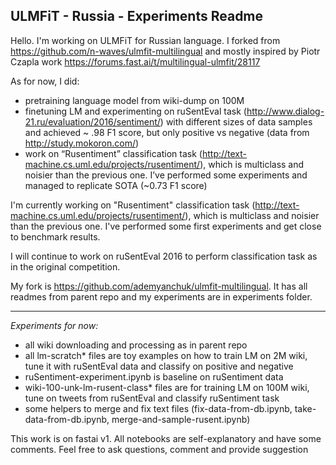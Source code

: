 **ULMFiT - Russia - Experiments Readme** 
----------------------------------------
Hello. I'm working on ULMFiT for Russian language. I forked from https://github.com/n-waves/ulmfit-multilingual and mostly inspired by Piotr Czapla work  https://forums.fast.ai/t/multilingual-ulmfit/28117

As for now, I did:
- pretraining language model from wiki-dump on 100M
- finetuning LM and experimenting on ruSentEval task (http://www.dialog-21.ru/evaluation/2016/sentiment/) 
with different sizes of data samples and achieved ~ .98 F1 score, but only positive vs negative (data from http://study.mokoron.com/)
- work on “Rusentiment” classification task (http://text-machine.cs.uml.edu/projects/rusentiment/), which is multiclass and noisier than the previous one. I’ve performed some experiments and managed to replicate SOTA (~0.73 F1 score)

I'm currently working on "Rusentiment" classification task (http://text-machine.cs.uml.edu/projects/rusentiment/), 
which is multiclass and noisier than the previous one. I've performed some first experiments and get close to benchmark results.

I will continue to work on ruSentEval 2016 to perform classification task as in the original competition.

My fork is https://github.com/ademyanchuk/ulmfit-multilingual. 
It has all readmes from parent repo and my experiments are in experiments folder.
____________________
*Experiments for now:*
- all wiki downloading and processing as in parent repo
- all lm-scratch* files are toy examples on how to train LM on 2M wiki, tune it with ruSentEval data and classify on positive and negative
- ruSentiment-experiment.ipynb is baseline on ruSentiment data
- wiki-100-unk-lm-rusent-class* files are for training LM on 100M wiki, tune on tweets from ruSentEval and classify ruSentiment task
- some helpers to merge and fix text files (fix-data-from-db.ipynb, take-data-from-db.ipynb, merge-and-sample-rusent.ipynb)


This work is on fastai v1. All notebooks are self-explanatory and have some comments. 
Feel free to ask questions, comment and provide suggestion
